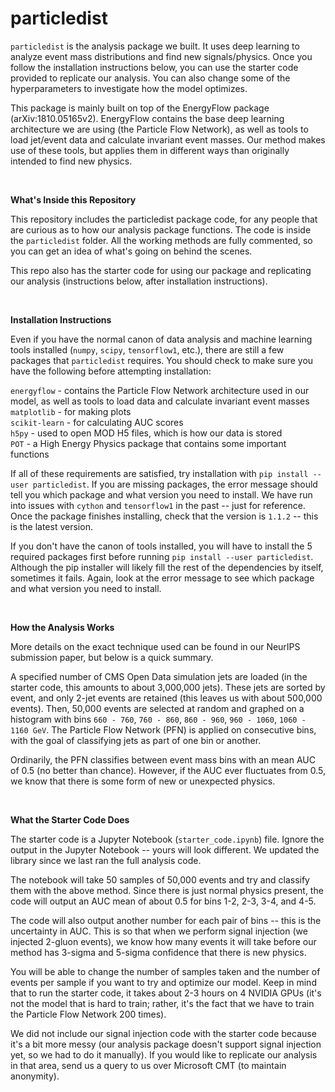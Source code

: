 # particledist

`particledist` is the analysis package we built. It uses deep learning to analyze event mass distributions and find new signals/physics. Once you follow the installation instructions below, you can use the starter code provided to replicate our analysis. You can also change some of the hyperparameters to investigate how the model optimizes.

This package is mainly built on top of the EnergyFlow package (arXiv:1810.05165v2). EnergyFlow contains the base deep learning architecture we are using (the Particle Flow Network), as well as tools to load jet/event data and calculate invariant event masses. Our method makes use of these tools, but applies them in different ways than originally intended to find new physics.

<br/>

**What's Inside this Repository**

This repository includes the particledist package code, for any people that are curious as to how our analysis package functions. The code is inside the `particledist` folder. All the working methods are fully commented, so you can get an idea of what's going on behind the scenes.

This repo also has the starter code for using our package and replicating our analysis (instructions below, after installation instructions).

<br/>

**Installation Instructions**

Even if you have the normal canon of data analysis and machine learning tools installed (`numpy`, `scipy`, `tensorflow1`, etc.), there are still a few packages that `particledist` requires. You should check to make sure you have the following before attempting installation:

`energyflow` - contains the Particle Flow Network architecture used in our model, as well as tools to load data and calculate invariant event masses <br/>
`matplotlib` - for making plots <br/>
`scikit-learn` - for calculating AUC scores <br/>
`h5py` - used to open MOD H5 files, which is how our data is stored <br/>
`POT` - a High Energy Physics package that contains some important functions <br/>

If all of these requirements are satisfied, try installation with `pip install --user particledist`. If you are missing packages, the error message should tell you which package and what version you need to install. We have run into issues with `cython` and `tensorflow1` in the past -- just for reference. Once the package finishes installing, check that the version is `1.1.2` -- this is the latest version.

If you don't have the canon of tools installed, you will have to install the 5 required packages first before running `pip install --user particledist`. Although the pip installer will likely fill the rest of the dependencies by itself, sometimes it fails. Again, look at the error message to see which package and what version you need to install.

<br/>

**How the Analysis Works**

More details on the exact technique used can be found in our NeurIPS submission paper, but below is a quick summary.

A specified number of CMS Open Data simulation jets are loaded (in the starter code, this amounts to about 3,000,000 jets). These jets are sorted by event, and only 2-jet events are retained (this leaves us with about 500,000 events). Then, 50,000 events are selected at random and graphed on a histogram with bins `660 - 760`, `760 - 860`, `860 - 960`, `960 - 1060`, `1060 - 1160 GeV`. The Particle Flow Network (PFN) is applied on consecutive bins, with the goal of classifying jets as part of one bin or another.

Ordinarily, the PFN classifies between event mass bins with an mean AUC of 0.5 (no better than chance). However, if the AUC ever fluctuates from 0.5, we know that there is some form of new or unexpected physics.

<br/>

**What the Starter Code Does**

The starter code is a Jupyter Notebook (`starter_code.ipynb`) file. Ignore the output in the Jupyter Notebook -- yours will look different. We updated the library since we last ran the full analysis code.

The notebook will take 50 samples of 50,000 events and try and classify them with the above method. Since there is just normal physics present, the code will output an AUC mean of about 0.5 for bins 1-2, 2-3, 3-4, and 4-5. 

The code will also output another number for each pair of bins -- this is the uncertainty in AUC. This is so that when we perform signal injection (we injected 2-gluon events), we know how many events it will take before our method has 3-sigma and 5-sigma confidence that there is new physics.

You will be able to change the number of samples taken and the number of events per sample if you want to try and optimize our model. Keep in mind that to run the starter code, it takes about 2-3 hours on 4 NVIDIA GPUs (it's not the model that is hard to train; rather, it's the fact that we have to train the Particle Flow Network 200 times).

We did not include our signal injection code with the starter code because it's a bit more messy (our analysis package doesn't support signal injection yet, so we had to do it manually). If you would like to replicate our analysis in that area, send us a query to us over Microsoft CMT (to maintain anonymity).
